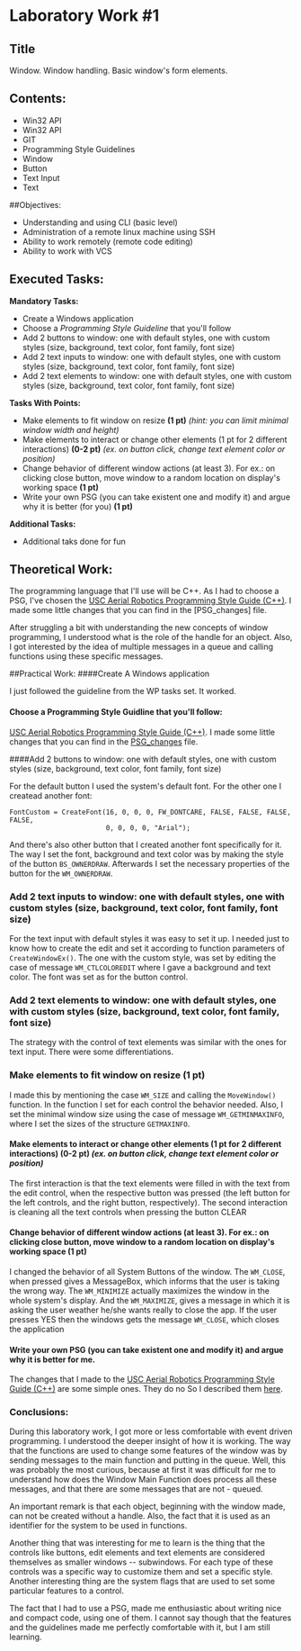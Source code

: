  
Laboratory Work #1
==================
 
Title
------
 Window. Window handling. Basic window's form elements.
 
## Contents:

* Win32 API
* Win32 API
* GIT
* Programming Style Guidelines
* Window
* Button
* Text Input
* Text
 
##Objectives:
 + Understanding and using CLI (basic level)
 + Administration of a remote linux machine using SSH
 + Ability to work remotely (remote code editing)
 + Ability to work with VCS
 
## Executed Tasks:
  **Mandatory Tasks:**

* Create a Windows application
* Choose a _Programming Style Guideline_ that you'll follow
*  Add 2 buttons to window: one with default styles, one with custom styles (size, background, text color, font family, font size)
*  Add 2 text inputs to window: one with default styles, one with custom styles (size, background, text color, font family, font size)
*  Add 2 text elements to window: one with default styles, one with custom styles (size, background, text color, font family, font size)
 
  **Tasks With Points:**  

- Make elements to fit window on resize **(1 pt)** _(hint: you can limit minimal window width and height)_    
- Make elements to interact or change other elements (1 pt for 2 different interactions) **(0-2 pt)** _(ex. on button click, change text element color or position)_
-  Change behavior of different window actions (at least 3). For ex.: on clicking close button, move window to a random location on display's working space **(1 pt)**
-  Write your own PSG (you can take existent one and modify it) and argue why it is better (for you) **(1 pt)**
 
  **Additional Tasks:**
  
- Additional taks done for fun
 
## Theoretical Work:
 
The programming language that I'll use will be C++. As I had to choose a PSG, I've chosen the [USC Aerial Robotics Programming Style Guide (C++)](https://github.com/uscrs-art/uscrs-art/wiki). I made some little changes that you can find in the [PSG_changes] file. 

After struggling a bit with understanding the new concepts of window programming, I understood what is the role of the handle for an object. Also, I got interested by the idea of multiple messages in a queue and calling functions using these specific messages.
 

##Practical Work:
####Create A Windows application

 I just followed the guideline from the WP tasks set. It worked. 

#### Choose a Programming Style Guidline that you'll follow:

 [USC Aerial Robotics Programming Style Guide (C++)](https://github.com/uscrs-art/uscrs-art/wiki). I made some little changes that you can find in the [PSG_changes](https://github.com/TUM-FAF/FAF-121-Alexa-Cristina/blob/master/WP/Lab%231/PSG_changes.md) file.

####Add 2 buttons to window: one with default styles, one with custom styles (size, background, text color, font family, font size)

 For the default button I used the system's default font. For the other one I createad another font:

	FontCustom = CreateFont(16, 0, 0, 0, FW_DONTCARE, FALSE, FALSE, FALSE, FALSE,
                            0, 0, 0, 0, "Arial");

And there's also other button that I created another font specifically for it. The way I set the font, background and text color was by making the style of the button `BS_OWNERDRAW`. Afterwards I set the necessary properties of the button for the ```WM_OWNERDRAW```.

 
### Add 2 text inputs to window: one with default styles, one with custom styles (size, background, text color, font family, font size)
 
For the text input with default styles it was easy to set it up. I needed just to know how to create the edit and set it according to function  parameters of `CreateWindowEx()`. The one with the custom style, was set by editing the case of message `WM_CTLCOLOREDIT` where I gave a background and text color. The font was set as for the button control. 
 
### Add 2 text elements to window: one with default styles, one with custom styles (size, background, text color, font family, font size)

The strategy with the control of text elements was similar with the ones for text input. There were some differentiations.

### Make elements to fit window on resize **(1 pt)**
 
I made this by mentioning the case `WM_SIZE` and calling the `MoveWindow()` function. In the function I set for each control the behavior needed. Also, I set the minimal window size using the case of message `WM_GETMINMAXINFO`, where I set the sizes of the structure `GETMAXINFO`.
 
#### Make elements to interact or change other elements (1 pt for 2 different interactions) **(0-2 pt)** _(ex. on button click, change text element color or position)_

The first interaction is that the text elements were filled in with the text from the edit control, when the respective button was pressed (the left button for the left controls, and the right button, respectively). The second interaction is cleaning all the text controls when pressing the button CLEAR
 
#### Change behavior of different window actions (at least 3). For ex.: on clicking close button, move window to a random location on display's working space **(1 pt)**
 
I changed the behavior of all System Buttons of the window. The `WM_CLOSE`, when pressed gives a MessageBox, which informs that the user is taking the wrong way. 
The `WM_MINIMIZE` actually maximizes the window in the whole system's display. 
And the `WM_MAXIMIZE`, gives a message in which it is asking the user weather he/she wants really to close the app. If the user presses YES then the windows gets the message `WM_CLOSE`, which closes the application
 
#### Write your own PSG (you can take existent one and modify it) and argue why it is better for me.
 
The changes that I made to the [USC Aerial Robotics Programming Style Guide (C++)](https://github.com/uscrs-art/uscrs-art/wiki) are some simple ones. They do no So I described them [here](https://github.com/TUM-FAF/FAF-121-Alexa-Cristina/blob/master/WP/Lab%231/PSG_changes.md).
  
### Conclusions:


During this laboratory work, I got more or less comfortable with event driven programming. I understood the deeper insight of how it is working. The way that the functions are used to change some features of the window was by sending messages to the main function and putting in the queue. Well, this was probably the most curious, because at first it was difficult for me to understand how does the Window Main Function does process all these messages, and that there are some messages that are not - queued.
 
An important  remark is that each object, beginning with the window made, can not be created without a handle. Also, the fact that it is used as an identifier for the system to be used in functions.

Another thing that was interesting for me to learn is the thing that the controls like buttons, edit elements and text elements are considered themselves as smaller windows -- subwindows. For each type of these controls was a specific way to customize them and set a specific style. Another interesting thing are the system flags that are used to set some particular features to a control. 

The fact that I had to use a PSG, made me enthusiastic about writing nice and compact code, using one of them. I cannot say though that the features and the guidelines made me perfectly comfortable with it, but I am still learning.
